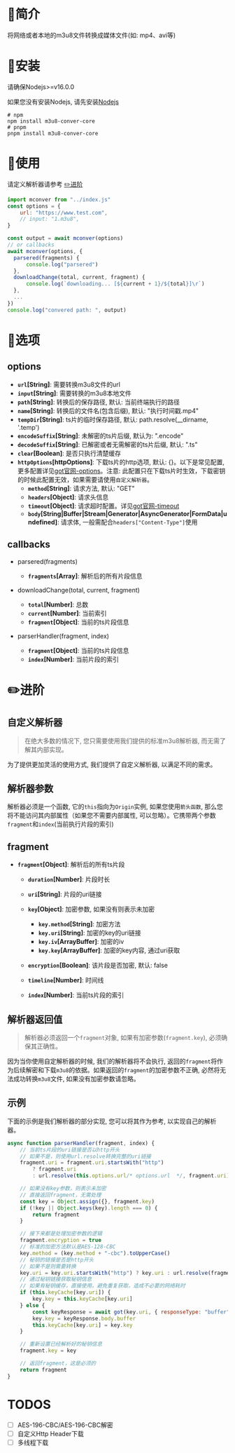 # 📖简介

将网络或者本地的m3u8文件转换成媒体文件(如: mp4、avi等)

# 🚀安装

请确保Nodejs>=v16.0.0

如果您没有安装Nodejs, 请先安装[Nodejs](https://nodejs.org)

```
# npm
npm install m3u8-conver-core
# pnpm 
pnpm install m3u8-conver-core
```

# 🚗使用

请定义解析器请参考 [✏️进阶](#✏️进阶)

```js
import mconver from "../index.js"
const options = {
    url: "https://www.test.com",
    // input: "1.m3u8",
}

const output = await mconver(options)
// or callbacks
await mconver(options, {
  parsered(fragments) {
      console.log("parsered")
  },
  downloadChange(total, current, fragment) {
      console.log(`downloading... [${current + 1}/${total}]\r`)
  },
  ...
})
console.log("convered path: ", output)
```

# 🔧选项

## options

- **`url`[String]**: 需要转换m3u8文件的url
- **`input`[String]**: 需要转换的m3u8本地文件
- **`path`[String]**: 转换后的保存路径, 默认: 当前终端执行的路径
- **`name`[String]**: 转换后的文件名(包含后缀), 默认: "执行时间戳.mp4"
- **`tempDir`[String]**: ts片的临时保存路径, 默认: path.resolve(__dirname, '.temp')
- **`encodeSuffix`[String]**: 未解密的ts片后缀, 默认为: ".encode"
- **`decodeSuffix`[String]**: 已解密或者无需解密的ts片后缀, 默认: ".ts"
- **`clear`[Boolean]**: 是否只执行清楚缓存
- **`httpOptions`[httpOptions]**: 下载ts片的http选项, 默认: {}。以下是常见配置, 更多配置详见[got官网-options](https://github.com/sindresorhus/got/blob/3822412385506a1efef6580d270eae14086b9b43/documentation/2-options.md)。注意: 此配置只在下载ts片时生效，下载密钥的时候此配置无效，如果需要请使用`自定义解析器`。
  - **`method`[String]**: 请求方法, 默认: "GET"
  - **`headers`[Object]**: 请求头信息
  - **`timeout`[Object]**: 请求超时配置。详见[got官网-timeout](https://github.com/sindresorhus/got/blob/3822412385506a1efef6580d270eae14086b9b43/documentation/6-timeout.md)
  - **`body`[String|Buffer|Stream|Generator|AsyncGenerator|FormData|undefined]**: 请求体, 一般需配合`headers["Content-Type"]`使用

## callbacks

- parsered(fragments)

  - **`fragments`[Array]**: 解析后的所有片段信息

- downloadChange(total, current, fragment)

  - **`total`[Number]**: 总数
  - **`current`[Number]**: 当前索引
  - **`fragment`[Object]**: 当前的ts片段信息

- parserHandler(fragment, index)
  - **`fragment`[Object]**: 当前的ts片段信息
  - **`index`[Number]**: 当前片段的索引

# ✏️进阶

## 自定义解析器

> 在绝大多数的情况下, 您只需要使用我们提供的标准m3u8解析器, 而无需了解其内部实现。

为了提供更加灵活的使用方式, 我们提供了自定义解析器, 以满足不同的需求。

## 解析器参数

解析器必须是一个函数, 它的`this`指向为`Origin`实例, 如果您使用`箭头函数`, 那么您将不能访问其内部属性（如果您不需要内部属性, 可以忽略）。它携带两个参数`fragment`和`index`(当前执行片段的索引)

## fragment

- **`fragment`[Object]**: 解析后的所有ts片段

  - **`duration`[Number]**: 片段时长
  - **`uri`[String]**: 片段的uri链接
  - **`key`[Object]**: 加密参数, 如果没有则表示未加密
    - **`key.method`[String]**: 加密方法
    - **`key.uri`[String]**: 加密的key的uri链接
    - **`key.iv`[ArrayBuffer]**: 加密的iv
    - **`key.key`[ArrayBuffer]**: 加密的key内容, 通过uri获取
  - **`encryption`[Boolean]**: 该片段是否加密, 默认: false
  - **`timeline`[Number]**: 时间线

  - **`index`[Number]**: 当前ts片段的索引

## 解析器返回值

> 解析器必须返回一个`fragment`对象, 如果有加密参数(`fragment.key`), 必须确保其正确性。

因为当你使用自定解析器的时候, 我们的解析器将不会执行, 返回的`fragment`将作为后续解密和下载`m3u8`的依据。如果返回的`fragment`的加密参数不正确, 必然将无法成功转换`m3u8`文件, 如果没有加密参数请忽略。

## 示例

下面的示例是我们解析器的部分实现, 您可以将其作为参考, 以实现自己的解析器。

```js
async function parserHandler(fragment, index) {
    // 当前ts片段的uri链接是否以http开头
    // 如果不是，则使用url.resolve转换完整的uri链接
    fragment.uri = fragment.uri.startsWith("http")
        ? fragment.uri
        : url.resolve(this.options.url/* options.url  */, fragment.uri)

    // 如果没有key参数，则表示未加密
    // 直接返回fragment，无需处理
    const key = Object.assign({}, fragment.key)
    if (!key || Object.keys(key).length === 0) {
        return fragment
    }

    // 接下来都是处理加密参数的逻辑
    fragment.encryption = true
    // 标准的加密方法默认是AES-128-CBC
    key.method = (key.method + "-cbc").toUpperCase()
    // 秘钥的链接是否是http开头
    // 如果不是则需要转换
    key.uri = key.uri.startsWith("http") ? key.uri : url.resolve(fragment.uri, key.uri)
    // 通过秘钥链接获取秘钥信息
    // 如果有秘钥缓存，直接使用，避免重复获取，造成不必要的网络耗时
    if (this.keyCache[key.uri]) {
        key.key = this.keyCache[key.uri]
    } else {
        const keyResponse = await got(key.uri, { responseType: "buffer" })
        key.key = keyResponse.body.buffer
        this.keyCache[key.uri] = key.key
    }

    // 重新设置已经解析好的秘钥信息
    fragment.key = key

    // 返回fragment，这是必须的
    return fragment
}
```

# TODOS

- [ ] AES-196-CBC/AES-196-CBC解密
- [ ] 自定义Http Header下载
- [ ] 多线程下载
